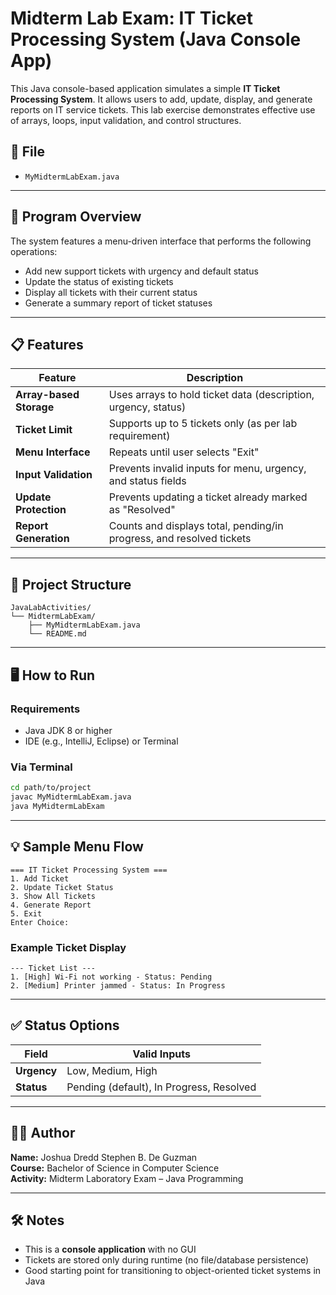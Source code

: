 # Midterm Lab Exam: IT Ticket Processing System (Java Console App)

This Java console-based application simulates a simple **IT Ticket Processing System**. It allows users to add, update, display, and generate reports on IT service tickets. This lab exercise demonstrates effective use of arrays, loops, input validation, and control structures.

## 📄 File
- `MyMidtermLabExam.java`

---

## 🧠 Program Overview

The system features a menu-driven interface that performs the following operations:
- Add new support tickets with urgency and default status
- Update the status of existing tickets
- Display all tickets with their current status
- Generate a summary report of ticket statuses

---

## 📋 Features

| Feature                    | Description |
|----------------------------|-------------|
| **Array-based Storage**    | Uses arrays to hold ticket data (description, urgency, status) |
| **Ticket Limit**           | Supports up to 5 tickets only (as per lab requirement) |
| **Menu Interface**         | Repeats until user selects "Exit" |
| **Input Validation**       | Prevents invalid inputs for menu, urgency, and status fields |
| **Update Protection**      | Prevents updating a ticket already marked as "Resolved" |
| **Report Generation**      | Counts and displays total, pending/in progress, and resolved tickets |

---

## 📁 Project Structure

```
JavaLabActivities/
└── MidtermLabExam/
    ├── MyMidtermLabExam.java
    └── README.md
```

---

## 🖥️ How to Run

### Requirements
- Java JDK 8 or higher
- IDE (e.g., IntelliJ, Eclipse) or Terminal

### Via Terminal
```bash
cd path/to/project
javac MyMidtermLabExam.java
java MyMidtermLabExam
```

---

## 💡 Sample Menu Flow

```
=== IT Ticket Processing System ===
1. Add Ticket
2. Update Ticket Status
3. Show All Tickets
4. Generate Report
5. Exit
Enter Choice:
```

### Example Ticket Display
```
--- Ticket List ---
1. [High] Wi-Fi not working - Status: Pending
2. [Medium] Printer jammed - Status: In Progress
```

---

## ✅ Status Options

| Field        | Valid Inputs             |
|--------------|---------------------------|
| **Urgency**  | Low, Medium, High         |
| **Status**   | Pending (default), In Progress, Resolved |

---

## 👨‍🎓 Author

**Name:** Joshua Dredd Stephen B. De Guzman  
**Course:** Bachelor of Science in Computer Science  
**Activity:** Midterm Laboratory Exam – Java Programming

---

## 🛠️ Notes

- This is a **console application** with no GUI
- Tickets are stored only during runtime (no file/database persistence)
- Good starting point for transitioning to object-oriented ticket systems in Java

